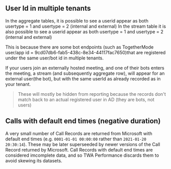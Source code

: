 ## User Id in multiple tenants

In the aggregate tables, it is possible to see a userid appear as both usertype = 1 and usertype = 2 (internal and external)
In the stream table it is also possible to see a userid appear as both usertype = 1 and usertype = 2 (internal and external)

This is because there are some bot endpoints (such as TogetherMode user/app id = 9cd07db6-fab5-438c-8e34-44117fac7650)that are registered under the same user/bot id in multiple tenants.

If your users join an externally hosted meeting, and one of their bots enters the meeting, a stream (and subsequently aggregate row), will appear for an external user(the bot), but with the same userId as already recorded as in your tenant.

> These will mostly be hidden from reporting because the records don't match back to an actual registered user in AD (they are bots, not users)

## Calls with default end times (negative duration)

A very small number of Call Records are returned from Microsoft with default end times (e.g. `0001-01-01 00:00:00` rather than `2021-01-20 20:30:14`). These may be later superseeded by newer versions of the Call Record returned by Microsoft. Call Records with default end times are considered imcomplete data, and so TWA Performance discards them to avoid skewing its datasets.
